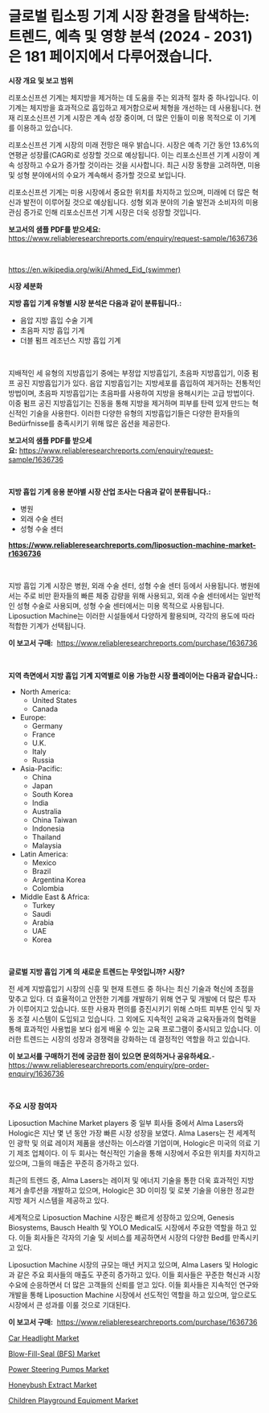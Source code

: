 <p><h1>글로벌 립소핑 기계 시장 환경을 탐색하는: 트렌드, 예측 및 영향 분석 (2024 - 2031)은 181 페이지에서 다루어졌습니다.</h1></p><p><strong>시장 개요 및 보고 범위</strong></p>
<p><p>리포소신프션 기계는 체지방을 제거하는 데 도움을 주는 외과적 절차 중 하나입니다. 이 기계는 체지방을 효과적으로 흡입하고 제거함으로써 체형을 개선하는 데 사용됩니다. 현재 리포소신프션 기계 시장은 계속 성장 중이며, 더 많은 인들이 미용 목적으로 이 기계를 이용하고 있습니다.</p><p>리포소신프션 기계 시장의 미래 전망은 매우 밝습니다. 시장은 예측 기간 동안 13.6%의 연평균 성장률(CAGR)로 성장할 것으로 예상됩니다. 이는 리포소신프션 기계 시장이 계속 성장하고 수요가 증가할 것이라는 것을 시사합니다. 최근 시장 동향을 고려하면, 미용 및 성형 분야에서의 수요가 계속해서 증가할 것으로 보입니다.</p><p>리포소신프션 기계는 미용 시장에서 중요한 위치를 차지하고 있으며, 미래에 더 많은 혁신과 발전이 이루어질 것으로 예상됩니다. 성형 외과 분야의 기술 발전과 소비자의 미용 관심 증가로 인해 리포소신프션 기계 시장은 더욱 성장할 것입니다.</p></p>
<p><strong>보고서의 샘플 PDF를 받으세요:</strong> <a href="https://www.reliableresearchreports.com/enquiry/request-sample/1636736">https://www.reliableresearchreports.com/enquiry/request-sample/1636736</a></p>
<p>&nbsp;</p>
<p><a href="https://en.wikipedia.org/wiki/Ahmed_Eid_(swimmer)">https://en.wikipedia.org/wiki/Ahmed_Eid_(swimmer)</a></p>
<p><strong>시장 세분화</strong></p>
<p><strong>지방 흡입 기계 유형별 시장 분석은 다음과 같이 분류됩니다.:</strong></p>
<p><ul><li>음압 지방 흡입 수술 기계</li><li>초음파 지방 흡입 기계</li><li>더블 펌프 레조넌스 지방 흡입 기계</li></ul></p>
<p>&nbsp;</p>
<p><p>지배적인 세 유형의 지방흡입기 중에는 부정압 지방흡입기, 초음파 지방흡입기, 이중 펌프 공진 지방흡입기가 있다. 음압 지방흡입기는 지방세포를 흡입하여 제거하는 전통적인 방법이며, 초음파 지방흡입기는 초음파를 사용하여 지방을 용해시키는 고급 방법이다. 이중 펌프 공진 지방흡입기는 진동을 통해 지방을 제거하며 피부를 탄력 있게 만드는 혁신적인 기술을 사용한다. 이러한 다양한 유형의 지방흡입기들은 다양한 환자들의 Bedürfnisse를 충족시키기 위해 많은 옵션을 제공한다.</p></p>
<p><strong>보고서의 샘플 PDF를 받으세요:</strong>&nbsp;<a href="https://www.reliableresearchreports.com/enquiry/request-sample/1636736">https://www.reliableresearchreports.com/enquiry/request-sample/1636736</a></p>
<p>&nbsp;</p>
<p><strong> 지방 흡입 기계 응용 분야별 시장 산업 조사는 다음과 같이 분류됩니다.:</strong></p>
<p><ul><li>병원</li><li>외래 수술 센터</li><li>성형 수술 센터</li></ul></p>
<p><strong><a href="https://www.reliableresearchreports.com/liposuction-machine-market-r1636736">https://www.reliableresearchreports.com/liposuction-machine-market-r1636736</a></strong></p>
<p>&nbsp;</p>
<p><p>지방 흡입 기계 시장은 병원, 외래 수술 센터, 성형 수술 센터 등에서 사용됩니다. 병원에서는 주로 비만 환자들의 빠른 체중 감량을 위해 사용되고, 외래 수술 센터에서는 일반적인 성형 수술로 사용되며, 성형 수술 센터에서는 미용 목적으로 사용됩니다. Liposuction Machine는 이러한 시설들에서 다양하게 활용되며, 각각의 용도에 따라 적합한 기계가 선택됩니다.</p></p>
<p><strong>이 보고서 구매:</strong>&nbsp; <a href="https://www.reliableresearchreports.com/purchase/1636736">https://www.reliableresearchreports.com/purchase/1636736</a></p>
<p>&nbsp;</p>
<p><strong>지역 측면에서 지방 흡입 기계 지역별로 이용 가능한 시장 플레이어는 다음과 같습니다.:</strong></p>
<p><ul>
    <li>
        North America:
        <ul>
            <li>United States</li>
            <li>Canada</li>
        </ul>
    </li>
    <li>
        Europe:
        <ul>
            <li>Germany</li>
            <li>France</li>
            <li>U.K.</li>
            <li>Italy</li>
            <li>Russia</li>
        </ul>
    </li>
    <li>
        Asia-Pacific:
        <ul>
            <li>China</li>
            <li>Japan</li>
            <li>South Korea</li>
            <li>India</li>
            <li>Australia</li>
            <li>China Taiwan</li>
            <li>Indonesia</li>
            <li>Thailand</li>
            <li>Malaysia</li>
        </ul>
    </li>
    <li>
        Latin America:
        <ul>
            <li>Mexico</li>
            <li>Brazil</li>
            <li>Argentina Korea</li>
            <li>Colombia</li>
        </ul>
    </li>
    <li>
        Middle East & Africa:
        <ul>
            <li>Turkey</li>
            <li>Saudi</li>
            <li>Arabia</li>
            <li>UAE</li>
            <li>Korea</li>
        </ul>
    </li>
    </ul></p>
<p>&nbsp;</p>
<p><strong>글로벌 지방 흡입 기계 의 새로운 트렌드는 무엇입니까? 시장?</strong></p>
<p><p>전 세계 지방흡입기 시장의 신흥 및 현재 트렌드 중 하나는 최신 기술과 혁신에 초점을 맞추고 있다. 더 효율적이고 안전한 기계를 개발하기 위해 연구 및 개발에 더 많은 투자가 이루어지고 있습니다. 또한 사용자 편의를 증진시키기 위해 스마트 피부톤 인식 및 자동 조절 시스템이 도입되고 있습니다. 그 외에도 지속적인 교육과 교육자들과의 협력을 통해 효과적인 사용법을 보다 쉽게 배울 수 있는 교육 프로그램이 중시되고 있습니다. 이러한 트렌드는 시장의 성장과 경쟁력을 강화하는 데 결정적인 역할을 하고 있습니다.</p></p>
<p><strong>이 보고서를 구매하기 전에 궁금한 점이 있으면 문의하거나 공유하세요.</strong>- <a href="https://www.reliableresearchreports.com/enquiry/pre-order-enquiry/1636736">https://www.reliableresearchreports.com/enquiry/pre-order-enquiry/1636736</a></p>
<p>&nbsp;</p>
<p><strong>주요 시장 참여자</strong></p>
<p><p>Liposuction Machine Market players 중 일부 회사들 중에서 Alma Lasers와 Hologic은 지난 몇 년 동안 가장 빠른 시장 성장을 보였다. Alma Lasers는 전 세계적인 광학 및 의료 레이저 제품을 생산하는 이스라엘 기업이며, Hologic은 미국의 의료 기기 제조 업체이다. 이 두 회사는 혁신적인 기술을 통해 시장에서 주요한 위치를 차지하고 있으며, 그들의 매출은 꾸준히 증가하고 있다.</p><p>최근의 트렌드 중, Alma Lasers는 레이저 및 에너지 기술을 통한 더욱 효과적인 지방 제거 솔루션을 개발하고 있으며, Hologic은 3D 이미징 및 로봇 기술을 이용한 정교한 지방 제거 시스템을 제공하고 있다.</p><p>세계적으로 Liposuction Machine 시장은 빠르게 성장하고 있으며, Genesis Biosystems, Bausch Health 및 YOLO Medical도 시장에서 주요한 역할을 하고 있다. 이들 회사들은 각자의 기술 및 서비스를 제공하면서 시장의 다양한 Bed를 만족시키고 있다.</p><p>Liposuction Machine 시장의 규모는 매년 커지고 있으며, Alma Lasers 및 Hologic과 같은 주요 회사들의 매출도 꾸준히 증가하고 있다. 이들 회사들은 꾸준한 혁신과 시장 수요에 순응하면서 더 많은 고객들의 신뢰를 얻고 있다. 이들 회사들은 지속적인 연구와 개발을 통해 Liposuction Machine 시장에서 선도적인 역할을 하고 있으며, 앞으로도 시장에서 큰 성과를 이룰 것으로 기대된다.</p></p>
<p><strong>이 보고서 구매:</strong>&nbsp;&nbsp;<a href="https://www.reliableresearchreports.com/purchase/1636736">https://www.reliableresearchreports.com/purchase/1636736</a></p>
<p><p><a href="https://medium.com/@liam.mcgrath5645/car-headlight-market-global-market-insights-and-sales-trends-2024-to-2031-2d5ef76c0b06">Car Headlight Market</a></p><p><a href="https://github.com/annerides/Market-Research-Report-List-1/blob/main/blow-fill-seal-bfs-market.md">Blow-Fill-Seal (BFS) Market</a></p><p><a href="https://medium.com/@shawnsmithv6981/insights-into-the-power-steering-pumps-industry-market-financial-status-market-size-and-revenue-47870316d590">Power Steering Pumps Market</a></p><p><a href="https://issuu.com/reportprime-2/docs/honeybush-extract-market-size-2030.pptx">Honeybush Extract Market</a></p><p><a href="https://github.com/beauBlock13/Market-Research-Report-List-1/blob/main/children-playground-equipment-market.md">Children Playground Equipment Market</a></p></p>
